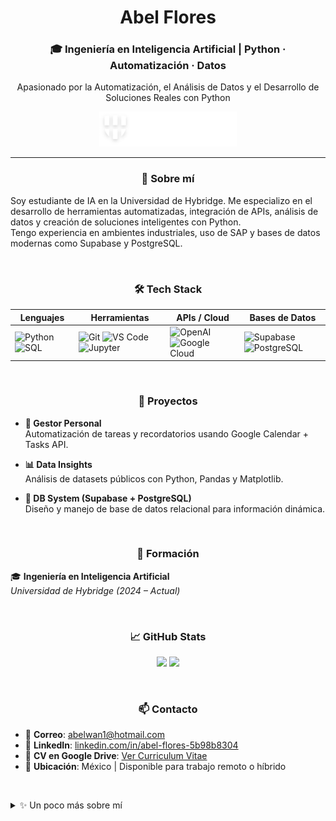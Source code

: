 <h1 align="center">Abel Flores</h1>
<h3 align="center">🎓 Ingeniería en Inteligencia Artificial | Python · Automatización · Datos</h3>

<p align="center">
  Apasionado por la Automatización, el Análisis de Datos y el Desarrollo de Soluciones Reales con Python
</p>

<p align="center">
  <img src="./logo-hybridge-ligth.png" alt="Hybridge University" width="220"/>
</p>

<hr>

<h3 align="center">🧠 Sobre mí</h3>

Soy estudiante de IA en la Universidad de Hybridge. Me especializo en el desarrollo de herramientas automatizadas, integración de APIs, análisis de datos y creación de soluciones inteligentes con Python.  
Tengo experiencia en ambientes industriales, uso de SAP y bases de datos modernas como Supabase y PostgreSQL.

&nbsp;

<h3 align="center">🛠️ Tech Stack</h3>

<div align="center">

| Lenguajes | Herramientas | APIs / Cloud | Bases de Datos |
|----------|-------------|---------------|----------------|
| ![Python](https://img.shields.io/badge/-Python-3776AB?style=flat&logo=python&logoColor=white) ![SQL](https://img.shields.io/badge/-SQL-003B57?style=flat&logo=sqlite&logoColor=white) | ![Git](https://img.shields.io/badge/-Git-F05032?style=flat&logo=git&logoColor=white) ![VS Code](https://img.shields.io/badge/-VS%20Code-007ACC?style=flat&logo=visual-studio-code&logoColor=white) ![Jupyter](https://img.shields.io/badge/-Jupyter-F37626?style=flat&logo=jupyter&logoColor=white) | ![OpenAI](https://img.shields.io/badge/-OpenAI-412991?style=flat&logo=openai&logoColor=white) ![Google Cloud](https://img.shields.io/badge/-Google%20API-4285F4?style=flat&logo=google&logoColor=white) | ![Supabase](https://img.shields.io/badge/-Supabase-3ECF8E?style=flat&logo=supabase&logoColor=white) ![PostgreSQL](https://img.shields.io/badge/-PostgreSQL-336791?style=flat&logo=postgresql&logoColor=white) |

</div>

&nbsp;

<h3 align="center">🚀 Proyectos</h3>

- **🧾 Gestor Personal**  
  Automatización de tareas y recordatorios usando Google Calendar + Tasks API.

- **📊 Data Insights**  
  Análisis de datasets públicos con Python, Pandas y Matplotlib.

- **🧬 DB System (Supabase + PostgreSQL)**  
  Diseño y manejo de base de datos relacional para información dinámica.

&nbsp;

<h3 align="center">📓 Formación</h3>

🎓 **Ingeniería en Inteligencia Artificial**  
*Universidad de Hybridge (2024 – Actual)*  

&nbsp;

<h3 align="center">📈 GitHub Stats</h3>

<p align="center">
  <img src="https://github-readme-stats.vercel.app/api?username=TheRevised&show_icons=true&theme=tokyonight" width="48%" />
  <img src="https://github-readme-stats.vercel.app/api/top-langs/?username=TheRevised&layout=compact&theme=tokyonight" width="48%" />
</p>

&nbsp;

<h3 align="center">📫 Contacto</h3>

- 📧 **Correo**: abelwan1@hotmail.com  
- 💼 **LinkedIn**: [linkedin.com/in/abel-flores-5b98b8304](https://www.linkedin.com/in/abel-flores-5b98b8304)  
- 📄 **CV en Google Drive**: [Ver Curriculum Vitae](https://docs.google.com/presentation/d/1vxIzgQQT1bFJhSIbvGbpDJVm3Bmk9vLR2BgFmlvYa_c/edit?usp=drive_link)  
- 📍 **Ubicación**: México | Disponible para trabajo remoto o híbrido

&nbsp;

<details>
<summary>✨ Un poco más sobre mí</summary>

- Trabajo actualmente en manufactura avanzada en **Intuitive**.  
- Me interesa la creación de herramientas que automaticen procesos humanos.  
- Mi objetivo es integrar IA en la vida diaria con un enfoque práctico y realista.  

</details>


